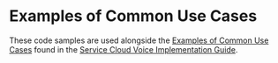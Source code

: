 # Examples of Common Use Cases

These code samples are used alongside the [Examples of Common Use Cases](https://developer.salesforce.com/docs/atlas.en-us.voice_developer_guide.meta/voice_developer_guide/voice_examples.htm) found in the [Service Cloud Voice Implementation Guide](https://developer.salesforce.com/docs/atlas.en-us.voice_developer_guide.meta/voice_developer_guide/voice_intro.htm).
